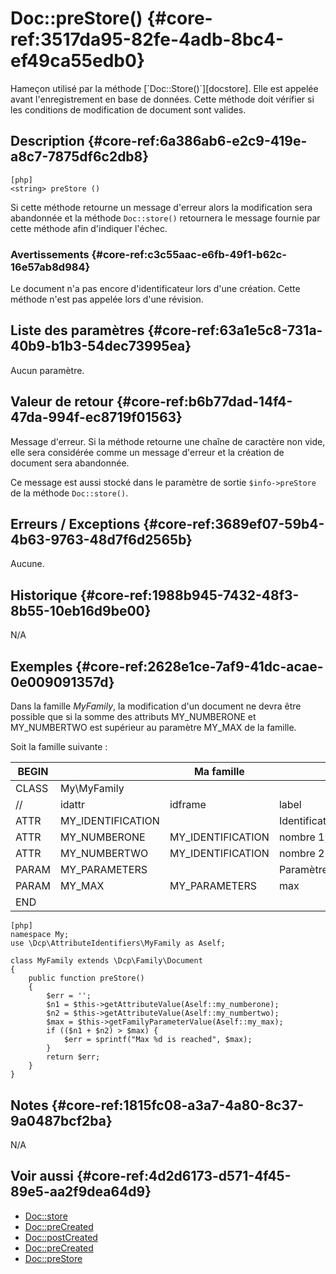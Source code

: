 # Doc::preStore()  {#core-ref:3517da95-82fe-4adb-8bc4-ef49ca55edb0}

<div class="short-description" markdown="1">
Hameçon utilisé par la méthode [`Doc::Store()`][docstore]. Elle est appelée
avant l'enregistrement en base de données. Cette méthode doit vérifier si les
conditions de modification de document sont valides.

</div>
<!--
<div class="applicability">
Obsolète depuis #.#.#
</div>
-->

## Description  {#core-ref:6a386ab6-e2c9-419e-a8c7-7875df6c2db8}

    [php]
    <string> preStore ()

Si cette méthode retourne un message d'erreur alors la modification sera
abandonnée et la méthode `Doc::store()` retournera le message fournie par cette
méthode afin d'indiquer l'échec.


### Avertissements  {#core-ref:c3c55aac-e6fb-49f1-b62c-16e57ab8d984}

Le document n'a pas encore d'identificateur lors d'une création.
Cette méthode n'est pas appelée lors d'une révision.

## Liste des paramètres  {#core-ref:63a1e5c8-731a-40b9-b1b3-54dec73995ea}

Aucun paramètre.

## Valeur de retour  {#core-ref:b6b77dad-14f4-47da-994f-ec8719f01563}

Message d'erreur. Si la méthode retourne une chaîne de caractère non vide, elle
sera considérée comme un message d'erreur et la création de document sera
abandonnée.

Ce message est aussi stocké dans le paramètre de sortie `$info->preStore` de la
méthode `Doc::store()`.

## Erreurs / Exceptions  {#core-ref:3689ef07-59b4-4b63-9763-48d7f6d2565b}

Aucune.

## Historique  {#core-ref:1988b945-7432-48f3-8b55-10eb16d9be00}

N/A

## Exemples  {#core-ref:2628e1ce-7af9-41dc-acae-0e009091357d}

Dans la famille _MyFamily_, la modification d'un document ne devra être
possible que si la somme des attributs MY_NUMBERONE et MY_NUMBERTWO est
supérieur au paramètre MY_MAX de la famille.

Soit la famille suivante :

| BEGIN |                   |     Ma famille    |                |     | MYFAMILY |       |     |     |
| ----- | ----------------- | ----------------- | -------------- | --- | -------- | ----- | --- | --- |
| CLASS | My\MyFamily       |                   |                |     |          |       |     |     |
| //    | idattr            | idframe           | label          | T   | A        | type  | ord | vis |
| ATTR  | MY_IDENTIFICATION |                   | Identification | N   | N        | frame | 10  | W   |
| ATTR  | MY_NUMBERONE      | MY_IDENTIFICATION | nombre 1       | Y   | N        | int   | 20  | W   |
| ATTR  | MY_NUMBERTWO      | MY_IDENTIFICATION | nombre 2       | N   | N        | int   | 30  | W   |
| PARAM | MY_PARAMETERS     |                   | Paramètres     | N   | N        | frame | 10  | W   |
| PARAM | MY_MAX            | MY_PARAMETERS     | max            | N   | N        | int   | 20  | W   |
| END   |                   |                   |                |     |          |       |     |     |


    [php]
    namespace My;
    use \Dcp\AttributeIdentifiers\MyFamily as Aself;
    
    class MyFamily extends \Dcp\Family\Document
    {
        public function preStore()
        {
            $err = '';
            $n1 = $this->getAttributeValue(Aself::my_numberone);
            $n2 = $this->getAttributeValue(Aself::my_numbertwo);
            $max = $this->getFamilyParameterValue(Aself::my_max);
            if (($n1 + $n2) > $max) {
                $err = sprintf("Max %d is reached", $max);
            }
            return $err;
        }
    }

## Notes  {#core-ref:1815fc08-a3a7-4a80-8c37-9a0487bcf2ba}

N/A

## Voir aussi  {#core-ref:4d2d6173-d571-4f45-89e5-aa2f9dea64d9}

*   [Doc::store][docstore]
*   [Doc::preCreated][docprecreated]
*   [Doc::postCreated][docpostcreated]
*   [Doc::preCreated][docprecreated]
*   [Doc::preStore][docprestore]

<!-- links -->
[docstore]:         #core-ref:b8540d13-ece6-4e9e-9b72-6a56bca9da12
[docpostcreated]:   #core-ref:b8f80e6b-a374-4bf4-bc76-47290cd69c45 "Hameçon Doc::postCreated()"
[docpoststore]:     #core-ref:99520a31-0aef-4bc6-b20a-114737059d17 "Hameçon Doc::postStore()"
[docprestore]:      #core-ref:3517da95-82fe-4adb-8bc4-ef49ca55edb0 "Hameçon Doc::preStore()"
[docprecreated]:    #core-ref:e85aa9d4-5e62-4a60-9d1c-f60433301747 "Hameçon Doc::preCreated()"
[docprerefresh]:    #core-ref:580d6be1-6b6a-439b-abd7-34b26cfaf2e5 "Hameçon Doc::preRefresh()"
[docpostrefresh]:   #core-ref:9352c534-3691-41e3-b293-599db8e9a4fd "Hameçon Doc::postRefresh()"
[docrevise]:        #core-ref:882e3730-0483-4dbc-9b9d-0d0b5cc31d38